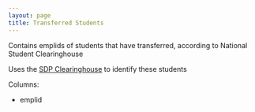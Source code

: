 ```yaml
---
layout: page
title: Transferred Students
---
```


Contains emplids of students that have transferred, according to National Student Clearinghouse

Uses the [SDP Clearinghouse](https://github.umn.edu/sdp/clearinghouse/) to identify these students

Columns:

- emplid
